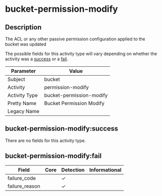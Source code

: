 bucket-permission-modify
========================

Description
-----------
The ACL or any other passive permission configuration applied to the bucket was updated

The possible fields for this activity type will vary depending on whether the activity was a [success](#bucket-permission-modifysuccess) or a [fail](#bucket-permission-modifyfail).

| Parameter     | Value                    |
| ------------- | ------------------------ |
| Subject       | bucket                   |
| Activity      | permission-modify        |
| Activity Type | bucket-permission-modify |
| Pretty Name   | Bucket Permission Modify |
| Legacy Name   |                          |

bucket-permission-modify:success
--------------------------------

There are no fields for this activity type.


bucket-permission-modify:fail
-----------------------------

| Field          | Core | Detection | Informational |
| -------------- | ---- | --------- | ------------- |
| failure_code   |      | &#10003;  |               |
| failure_reason |      | &#10003;  |               |